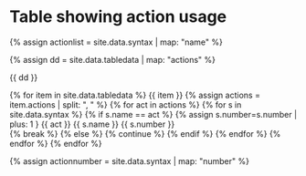 # Table showing action usage

{% assign actionlist = site.data.syntax | map: "name" %}

{% assign dd = site.data.tabledata | map: "actions" %}

{{ dd }}

{% for item in site.data.tabledata %}
   {{ item }}
   {% assign actions = item.actions | split: ", " %}
   {% for act in actions %}
      {% for s in site.data.syntax %}
         {% if s.name == act %} 
             {% assign s.number=s.number | plus: 1 }
             {{ act }}
             {{ s.name }}
             {{ s.number }}  
             {% break %}
         {% else %}
             {% continue %} 
         {% endif %}
      {% endfor %} 
   {% endfor %}
{% endfor %}

{% assign actionnumber = site.data.syntax | map: "number" %}


<canvas id="myChart" style="width:100%;max-width:600px"></canvas>

<script>
var xValues = [ {{ actionlist | join: '", "' | prepend: '"' | append: '"' }} ];
var yValues = [ {{ actionnumber | join: "," }} ];
var barColors = "red";

new Chart("myChart", {
  type: "horizontalBar",
  data: {
    labels: xValues,
    datasets: [{
      backgroundColor: barColors,
      data: yValues
    }]
  },
  options: {
    maintainAspectRatio: false,
    legend: {display: false},
    title: {
      display: true,
      text: "Number of lessons using this action"
    }
  }
});
</script>



